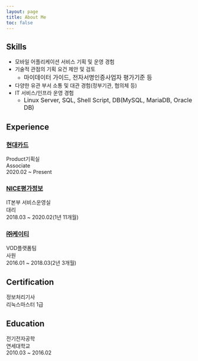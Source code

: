 ```yaml
---
layout: page
title: About Me
toc: false
---
```



## Skills

+ 모바일 어플리케이션 서비스 기획 및 운영 경험
+ 기술적 관점의 기획 요건 제안 및 검토
    - <font size=3>마이데이터 가이드, 전자서명인증사업자 평가기준 등</font>
+ 다양한 유관 부서 소통 및 대관 경험(정부기관, 협의체 등)
+ IT 서비스/인프라 운영 경험
    - <font size=3>Linux Server, SQL, Shell Script, DB(MySQL, MariaDB, Oracle DB)</font>


## Experience
### [현대카드](/careers/2020/02/24/hyundai-card/)
Product기획실<br>
Associate<br>
2020.02 ~ Present

### [NICE평가정보](/careers/2018/03/10/NICE-information/)
IT본부 서비스운영실<br>
대리<br>
2018.03 ~ 2020.02(1년 11개월)

### [㈜케이티](/careers/2016/01/04/kt/)
VOD플랫폼팀<br>
사원<br>
2016.01 ~ 2018.03(2년 3개월)

## Certification
 
정보처리기사<br>
리눅스마스터 1급<br>

## Education

전기전자공학<br>
연세대학교<br>
2010.03 ~ 2016.02